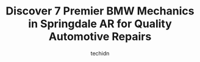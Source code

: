 ---
layout: ampstory
image: https://images.unsplash.com/photo-1604755940508-42d673803330?ixlib=rb-4.0.3&ixid=MnwxMjA3fDB8MHxwaG90by1wYWdlfHx8fGVufDB8fHx8&auto=format&fit=crop&w=640&h=853&q=80
author: techidn
featured: false
description: When it comes to maintaining and repairing your vehicle in Springdale AR, USA, you deserve nothing but the best. Thats why the 7 best BMW Mechanic in the area are here to offer their expert
title: Discover 7 Premier BMW Mechanics in Springdale AR for Quality Automotive Repairs
cover:
   title: Discover 7 Premier BMW Mechanics in Springdale AR for Quality Automotive Repairs
   subtitle: Rickpate
   background: https://images.unsplash.com/photo-1604755940508-42d673803330?ixlib=rb-4.0.3&ixid=MnwxMjA3fDB8MHxwaG90by1wYWdlfHx8fGVufDB8fHx8&auto=format&fit=crop&w=640&h=853&q=80

pages: 
 - layout: thirds
   top: <h1>#1 Precision Tune Auto Care</h1>
   bottom: "<p>Great customer service. Always fast service and very knowledgeable. They are a first come, first serve shop. There is coffee, a TV and restroom available while waiting fo</p>"
   background: https://www.knot35.com/toplist/wp-content/uploads/2023/06/best-bmw-mechanic-1-in-springdale-ar-1685832490.jpeg
   backgroundblur: true
 - layout: thirds
   top: <h1>#2 ASAP Automotive Service & Performance</h1>
   bottom: "<p>1317 Turner St, Springdale, AR 72764, United States</p>"
   background: https://www.knot35.com/toplist/wp-content/uploads/2023/06/best-bmw-mechanic-2-in-springdale-ar-1685832490.jpeg
   cta:
      link: https://www.knot35.com/toplist/discover-7-premier-bmw-mechanics-in-springdale-ar-for-quality-automotive-repairs/
      text: Discover 7 Premier BMW Mechanics in Springdale AR for Quality Automotive Repairs
 - layout: thirds
   top: <h1>#3 Ozark Import Specialists, Inc. - European Auto Repair</h1>
   bottom: "<p>3802 Kelley Ave, Springdale, AR 72762, United States</p>"
   background: https://www.knot35.com/toplist/wp-content/uploads/2023/06/best-bmw-mechanic-3-in-springdale-ar-1685832490.jpeg
   cta:
      link: https://www.knot35.com/toplist/discover-7-premier-bmw-mechanics-in-springdale-ar-for-quality-automotive-repairs/
      text: Discover 7 Premier BMW Mechanics in Springdale AR for Quality Automotive Repairs
 - layout: thirds
   top: <h1>#4 Mobile Mechanic Springdale</h1>
   bottom: "<p>F2, 1300 N Thompson St, Springdale, AR 72764, United States</p>"
   background: https://images.unsplash.com/photo-1546497974-b213c9efb599?ixlib=rb-4.0.3&ixid=MnwxMjA3fDB8MHxwaG90by1wYWdlfHx8fGVufDB8fHx8&auto=format&fit=crop&w=640&h=853&q=80
   cta:
      link: https://www.knot35.com/toplist/discover-7-premier-bmw-mechanics-in-springdale-ar-for-quality-automotive-repairs/
      text: Discover 7 Premier BMW Mechanics in Springdale AR for Quality Automotive Repairs
 - layout: thirds
   top: <h1>#5 Twin Automotive</h1>
   bottom: "<p>1840 E Emma Ave, Springdale, AR 72764, United States</p>"
   background: https://images.unsplash.com/photo-1591393223703-56fe1347ac62?ixlib=rb-4.0.3&ixid=MnwxMjA3fDB8MHxwaG90by1wYWdlfHx8fGVufDB8fHx8&auto=format&fit=crop&w=640&h=853&q=80
   cta:
      link: https://www.knot35.com/toplist/discover-7-premier-bmw-mechanics-in-springdale-ar-for-quality-automotive-repairs/
      text: Discover 7 Premier BMW Mechanics in Springdale AR for Quality Automotive Repairs
 - layout: thirds
   top: <h1>#6 Galvan Auto Repair</h1>
   bottom: "<p>Springdale, AR 72764, United States</p>"
   background: https://images.unsplash.com/photo-1567095761054-7a02e69e5c43?ixlib=rb-4.0.3&ixid=MnwxMjA3fDB8MHxwaG90by1wYWdlfHx8fGVufDB8fHx8&auto=format&fit=crop&w=640&h=853&q=80
   cta:
      link: https://www.knot35.com/toplist/discover-7-premier-bmw-mechanics-in-springdale-ar-for-quality-automotive-repairs/
      text: Discover 7 Premier BMW Mechanics in Springdale AR for Quality Automotive Repairs
 - layout: thirds
   top: <h1>#7 Faytown Imports</h1>
   bottom: "<p>811 S Turner St, Springdale, AR 72764, United States</p>"
   background: https://images.unsplash.com/photo-1527066579998-dbbae57f45ce?ixlib=rb-4.0.3&ixid=MnwxMjA3fDB8MHxwaG90by1wYWdlfHx8fGVufDB8fHx8&auto=format&fit=crop&w=640&h=853&q=80
   cta:
      link: https://www.knot35.com/toplist/discover-7-premier-bmw-mechanics-in-springdale-ar-for-quality-automotive-repairs/
      text: Discover 7 Premier BMW Mechanics in Springdale AR for Quality Automotive Repairs
 - layout: thirds
   middle: Continue reading...
   background: https://images.unsplash.com/photo-1595364397663-fca4f075d796?ixlib=rb-4.0.3&ixid=MnwxMjA3fDB8MHxwaG90by1wYWdlfHx8fGVufDB8fHx8&auto=format&fit=crop&w=640&h=853&q=80
   cta:
      link: https://www.knot35.com/toplist/discover-7-premier-bmw-mechanics-in-springdale-ar-for-quality-automotive-repairs/
      text: Discover 7 Premier BMW Mechanics in Springdale AR for Quality Automotive Repairs
      
---
